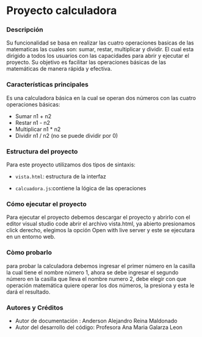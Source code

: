 # Proyecto calculadora 


### Descripción



Su funcionalidad se basa en realizar las cuatro operaciones basicas de las matematicas las cuales son: sumar, restar, multiplicar y dividir. El cual esta dirigido a todos los usuarios con las capacidades para abrir y ejecutar el proyecto. Su objetivo es facilitar las operaciones básicas de las matemáticas de manera rápida y efectiva.

 
### Características principales


Es una calculadora básica en la cual se operan dos números con las cuatro operaciones básicas:

* Sumar n1 + n2
* Restar n1 - n2
* Multiplicar n1 * n2
* Dividir n1 / n2  (no se puede dividir por 0)


### Estructura del proyecto

Para este proyecto utilizamos dos tipos de sintaxis:

* ``vista.html``: estructura de la interfaz 

* ``calcuadora.js``:contiene la lógica de las operaciones 

### Cómo ejecutar el proyecto

Para ejecutar el proyecto debemos descargar el proyecto y abrirlo con el editor visual studio code abrir el archivo  vista.html, ya abierto presionamos click derecho, elegimos la opción Open with live server y este se ejecutara en un entorno web.

 ### Còmo probarlo

para probar la calculadora debemos ingresar el primer número en la casilla la cual tiene el nombre número 1, ahora se debe ingresar el segundo número en la casilla que lleva el nombre numero 2, debe elegir con que operación matemática quiere operar los dos números, la presiona y esta le dará el resultado.  


### Autores y Créditos 


 * Autor de documentación : Anderson Alejandro Reina Maldonado
 * Autor del desarrollo del código: Profesora Ana Maria Galarza Leon